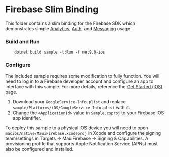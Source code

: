 # Firebase Slim Binding
This folder contains a slim binding for the Firebase SDK which demonstrates simple [Analytics][0], [Auth][1], and [Messaging][2] usage.

### Build and Run
```shell
    dotnet build sample -t:Run -f net9.0-ios
```

### Configure
The included sample requires some modification to fully function. You will need to log in to
a Firebase developer account and configure an app to interface with this sample.
For more details, reference the [Get Started (iOS)][3] page.

1. Download your `GoogleService-Info.plist` and replace `sample/Platforms/iOS/GoogleService-Info.plist` with it.
2. Change the `<ApplicationId>` value in `Sample.csproj` to your Firebase iOS app identifier.

To deploy this sample to a physical iOS device you will need to open `macios/native/MauiFirebase.xcodeproj`
in Xcode and configure the signing team/settings in Targets -> MauiFirebase -> Signing & Capabilities.
A provisioning profile that supports Apple Notification Service (APNs) must also be configured and installed.

[0]: https://firebase.google.com/docs/analytics/get-started?platform=ios
[1]: https://firebase.google.com/docs/auth/ios/start
[2]: https://firebase.google.com/docs/cloud-messaging/ios/client
[3]: https://firebase.google.com/docs/ios/setup
